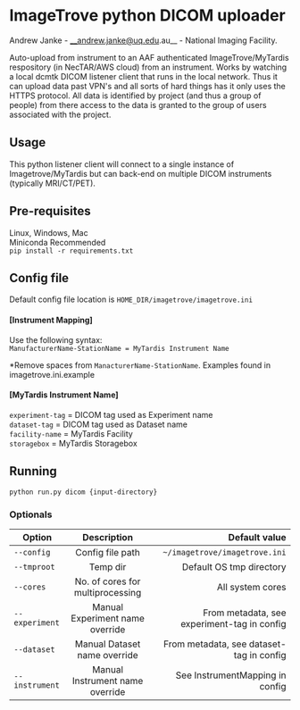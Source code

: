 # ImageTrove python DICOM uploader

Andrew Janke - __andrew.janke@uq.edu.au__ - National Imaging Facility.


Auto-upload from instrument to an AAF authenticated ImageTrove/MyTardis respository (in NecTAR/AWS cloud) from an instrument. Works by watching a local dcmtk DICOM listener client that runs in the local network. Thus it can upload data past VPN's and all sorts of hard things has it only uses the HTTPS protocol. All data is identified by project (and thus a group of people) from there access to the data is granted to the group of users associated with the project. 

## Usage
This python listener client will connect to a single instance of Imagetrove/MyTardis but can back-end on multiple DICOM instruments (typically MRI/CT/PET).

## Pre-requisites
Linux, Windows, Mac  
Miniconda Recommended  
`pip install -r requirements.txt`

## Config file
Default config file location is `HOME_DIR/imagetrove/imagetrove.ini`

#### [Instrument Mapping]

Use the following syntax:  
`ManufacturerName-StationName = MyTardis Instrument Name`  

*Remove spaces from `ManacturerName-StationName`. Examples found in imagetrove.ini.example

#### [MyTardis Instrument Name]
`experiment-tag` =  DICOM tag used as Experiment name  
`dataset-tag` = DICOM tag used as Dataset name  
`facility-name` = MyTardis Facility  
`storagebox` = MyTardis Storagebox  



## Running
`python run.py dicom {input-directory}`

### Optionals
| Option        | Description                      | Default value |
| ------------- |:--------------------------------:|--------------:|
| `--config `   | Config file path                 | `~/imagetrove/imagetrove.ini` |
| `--tmproot`   | Temp dir                         | Default OS tmp directory |
| `--cores`     | No. of cores for multiprocessing | All system cores |
| `--experiment`| Manual Experiment name override  | From metadata, see experiment-tag in config |
| `--dataset`   | Manual Dataset name override     | From metadata, see dataset-tag in config |
| `--instrument`| Manual Instrument name override  | See InstrumentMapping in config |

